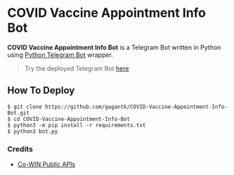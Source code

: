 # COVID Vaccine Appointment Info Bot

**COVID Vaccine Appointment Info Bot** is a Telegram Bot written in Python using [Python Telegram Bot](https://github.com/python-telegram-bot/python-telegram-bot) wrapper.

> Try the deployed Telegram Bot [here](https://t.me/COVIDVaccineInfoBot)

## How To Deploy

```
$ git clone https://github.com/gagantk/COVID-Vaccine-Appointment-Info-Bot.git
$ cd COVID-Vaccine-Appointment-Info-Bot
$ python3 -m pip install -r requirements.txt
$ python3 bot.py
```

### Credits

- [Co-WIN Public APIs](https://apisetu.gov.in/public/api/cowin)
